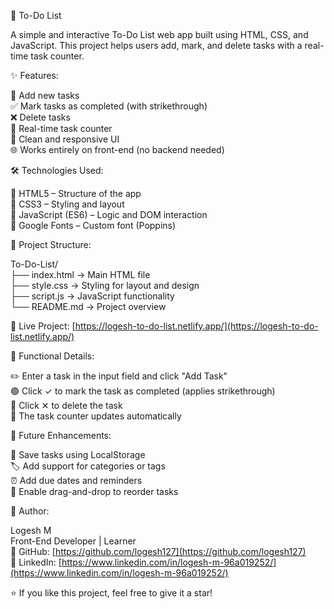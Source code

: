 📝 To-Do List

A simple and interactive To-Do List web app built using HTML, CSS, and JavaScript. This project helps users add, mark, and delete tasks with a real-time task counter.

✨ Features:

🔹 Add new tasks  
✅ Mark tasks as completed (with strikethrough)  
❌ Delete tasks  
🔢 Real-time task counter  
🎨 Clean and responsive UI  
🌐 Works entirely on front-end (no backend needed)

🛠️ Technologies Used:

📄 HTML5 – Structure of the app  
🎨 CSS3 – Styling and layout  
🧠 JavaScript (ES6) – Logic and DOM interaction  
🔡 Google Fonts – Custom font (Poppins)

📁 Project Structure:

To-Do-List/  
├── index.html       → Main HTML file  
├── style.css        → Styling for layout and design  
├── script.js        → JavaScript functionality  
└── README.md        → Project overview

🔗 Live Project: [https://logesh-to-do-list.netlify.app/](https://logesh-to-do-list.netlify.app/)

🧩 Functional Details:

✏️ Enter a task in the input field and click "Add Task"  
🟢 Click ✓ to mark the task as completed (applies strikethrough)  
🔴 Click ✕ to delete the task  
🔄 The task counter updates automatically

🚧 Future Enhancements:

💾 Save tasks using LocalStorage  
🏷️ Add support for categories or tags  
⏰ Add due dates and reminders  
🔀 Enable drag-and-drop to reorder tasks

👤 Author:

Logesh M  
Front-End Developer | Learner  
🔗 GitHub: [https://github.com/logesh127](https://github.com/logesh127)  
🔗 LinkedIn: [https://www.linkedin.com/in/logesh-m-96a019252/](https://www.linkedin.com/in/logesh-m-96a019252/)

⭐ If you like this project, feel free to give it a star!
